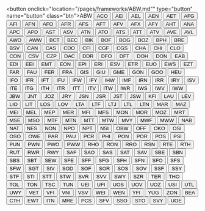 <button onclick="location="/pages/frameworks/ABW.md"" type="button" name="button" class="btn">ABW</button>
<button onclick="/pages/frameworks/ACO.md" type="button" name="button" class="btn">ACO</button>
<button onclick="/pages/frameworks/AEI.md" type="button" name="button" class="btn">AEI</button>
<button onclick="/pages/frameworks/AEL.md" type="button" name="button" class="btn">AEL</button>
<button onclick="/pages/frameworks/AEN.md" type="button" name="button" class="btn">AEN</button>
<button onclick="/pages/frameworks/AET.md" type="button" name="button" class="btn">AET</button>
<button onclick="/pages/frameworks/AFG.md" type="button" name="button" class="btn">AFG</button>
<button onclick="/pages/frameworks/AFI.md" type="button" name="button" class="btn">AFI</button>
<button onclick="/pages/frameworks/AFN.md" type="button" name="button" class="btn">AFN</button>
<button onclick="/pages/frameworks/AFO.md" type="button" name="button" class="btn">AFO</button>
<button onclick="/pages/frameworks/AFR.md" type="button" name="button" class="btn">AFR</button>
<button onclick="/pages/frameworks/AFS.md" type="button" name="button" class="btn">AFS</button>
<button onclick="/pages/frameworks/AFT.md" type="button" name="button" class="btn">AFT</button>
<button onclick="/pages/frameworks/AFV.md" type="button" name="button" class="btn">AFV</button>
<button onclick="/pages/frameworks/AFX.md" type="button" name="button" class="btn">AFX</button>
<button onclick="/pages/frameworks/AFY.md" type="button" name="button" class="btn">AFY</button>
<button onclick="/pages/frameworks/AHT.md" type="button" name="button" class="btn">AHT</button>
<button onclick="/pages/frameworks/ANA.md" type="button" name="button" class="btn">ANA</button>
<button onclick="/pages/frameworks/APC.md" type="button" name="button" class="btn">APC</button>
<button onclick="/pages/frameworks/APD.md" type="button" name="button" class="btn">APD</button>
<button onclick="/pages/frameworks/AST.md" type="button" name="button" class="btn">AST</button>
<button onclick="/pages/frameworks/ASV.md" type="button" name="button" class="btn">ASV</button>
<button onclick="/pages/frameworks/ATN.md" type="button" name="button" class="btn">ATN</button>
<button onclick="/pages/frameworks/ATO.md" type="button" name="button" class="btn">ATO</button>
<button onclick="/pages/frameworks/ATS.md" type="button" name="button" class="btn">ATS</button>
<button onclick="/pages/frameworks/ATT.md" type="button" name="button" class="btn">ATT</button>
<button onclick="/pages/frameworks/ATV.md" type="button" name="button" class="btn">ATV</button>
<button onclick="/pages/frameworks/AVE.md" type="button" name="button" class="btn">AVE</button>
<button onclick="/pages/frameworks/AVL.md" type="button" name="button" class="btn">AVL</button>
<button onclick="/pages/frameworks/AWO.md" type="button" name="button" class="btn">AWO</button>
<button onclick="/pages/frameworks/AWW.md" type="button" name="button" class="btn">AWW</button>
<button onclick="/pages/frameworks/BCT.md" type="button" name="button" class="btn">BCT</button>
<button onclick="/pages/frameworks/BEC.md" type="button" name="button" class="btn">BEC</button>
<button onclick="/pages/frameworks/BIK.md" type="button" name="button" class="btn">BIK</button>
<button onclick="/pages/frameworks/BOF.md" type="button" name="button" class="btn">BOF</button>
<button onclick="/pages/frameworks/BOG.md" type="button" name="button" class="btn">BOG</button>
<button onclick="/pages/frameworks/BOZ.md" type="button" name="button" class="btn">BOZ</button>
<button onclick="/pages/frameworks/BPH.md" type="button" name="button" class="btn">BPH</button>
<button onclick="/pages/frameworks/BRE.md" type="button" name="button" class="btn">BRE</button>
<button onclick="/pages/frameworks/BSV.md" type="button" name="button" class="btn">BSV</button>
<button onclick="/pages/frameworks/CAN.md" type="button" name="button" class="btn">CAN</button>
<button onclick="/pages/frameworks/CAS.md" type="button" name="button" class="btn">CAS</button>
<button onclick="/pages/frameworks/CDO.md" type="button" name="button" class="btn">CDO</button>
<button onclick="/pages/frameworks/CFI.md" type="button" name="button" class="btn">CFI</button>
<button onclick="/pages/frameworks/CGF.md" type="button" name="button" class="btn">CGF</button>
<button onclick="/pages/frameworks/CGS.md" type="button" name="button" class="btn">CGS</button>
<button onclick="/pages/frameworks/CHA.md" type="button" name="button" class="btn">CHA</button>
<button onclick="/pages/frameworks/CHI.md" type="button" name="button" class="btn">CHI</button>
<button onclick="/pages/frameworks/CLO.md" type="button" name="button" class="btn">CLO</button>
<button onclick="/pages/frameworks/CON.md" type="button" name="button" class="btn">CON</button>
<button onclick="/pages/frameworks/CSV.md" type="button" name="button" class="btn">CSV</button>
<button onclick="/pages/frameworks/CZP.md" type="button" name="button" class="btn">CZP</button>
<button onclick="/pages/frameworks/DAC.md" type="button" name="button" class="btn">DAC</button>
<button onclick="/pages/frameworks/DDR.md" type="button" name="button" class="btn">DDR</button>
<button onclick="/pages/frameworks/DFO.md" type="button" name="button" class="btn">DFO</button>
<button onclick="/pages/frameworks/DFT.md" type="button" name="button" class="btn">DFT</button>
<button onclick="/pages/frameworks/DOH.md" type="button" name="button" class="btn">DOH</button>
<button onclick="/pages/frameworks/DON.md" type="button" name="button" class="btn">DON</button>
<button onclick="/pages/frameworks/EAB.md" type="button" name="button" class="btn">EAB</button>
<button onclick="/pages/frameworks/EDI.md" type="button" name="button" class="btn">EDI</button>
<button onclick="/pages/frameworks/EEI.md" type="button" name="button" class="btn">EEI</button>
<button onclick="/pages/frameworks/EMT.md" type="button" name="button" class="btn">EMT</button>
<button onclick="/pages/frameworks/EON.md" type="button" name="button" class="btn">EON</button>
<button onclick="/pages/frameworks/EPI.md" type="button" name="button" class="btn">EPI</button>
<button onclick="/pages/frameworks/ERI.md" type="button" name="button" class="btn">ERI</button>
<button onclick="/pages/frameworks/ESV.md" type="button" name="button" class="btn">ESV</button>
<button onclick="/pages/frameworks/ETR.md" type="button" name="button" class="btn">ETR</button>
<button onclick="/pages/frameworks/EUO.md" type="button" name="button" class="btn">EUO</button>
<button onclick="/pages/frameworks/EWS.md" type="button" name="button" class="btn">EWS</button>
<button onclick="/pages/frameworks/EZT.md" type="button" name="button" class="btn">EZT</button>
<button onclick="/pages/frameworks/FAR.md" type="button" name="button" class="btn">FAR</button>
<button onclick="/pages/frameworks/FAU.md" type="button" name="button" class="btn">FAU</button>
<button onclick="/pages/frameworks/FER.md" type="button" name="button" class="btn">FER</button>
<button onclick="/pages/frameworks/FRA.md" type="button" name="button" class="btn">FRA</button>
<button onclick="/pages/frameworks/GIS.md" type="button" name="button" class="btn">GIS</button>
<button onclick="/pages/frameworks/GIU.md" type="button" name="button" class="btn">GIU</button>
<button onclick="/pages/frameworks/GME.md" type="button" name="button" class="btn">GME</button>
<button onclick="/pages/frameworks/GON.md" type="button" name="button" class="btn">GON</button>
<button onclick="/pages/frameworks/GOO.md" type="button" name="button" class="btn">GOO</button>
<button onclick="/pages/frameworks/HEU.md" type="button" name="button" class="btn">HEU</button>
<button onclick="/pages/frameworks/IFO.md" type="button" name="button" class="btn">IFO</button>
<button onclick="/pages/frameworks/IFR.md" type="button" name="button" class="btn">IFR</button>
<button onclick="/pages/frameworks/IFT.md" type="button" name="button" class="btn">IFT</button>
<button onclick="/pages/frameworks/IFU.md" type="button" name="button" class="btn">IFU</button>
<button onclick="/pages/frameworks/IFW.md" type="button" name="button" class="btn">IFW</button>
<button onclick="/pages/frameworks/IFY.md" type="button" name="button" class="btn">IFY</button>
<button onclick="/pages/frameworks/IHW.md" type="button" name="button" class="btn">IHW</button>
<button onclick="/pages/frameworks/IMF.md" type="button" name="button" class="btn">IMF</button>
<button onclick="/pages/frameworks/IRN.md" type="button" name="button" class="btn">IRN</button>
<button onclick="/pages/frameworks/IRR.md" type="button" name="button" class="btn">IRR</button>
<button onclick="/pages/frameworks/IRY.md" type="button" name="button" class="btn">IRY</button>
<button onclick="/pages/frameworks/ISV.md" type="button" name="button" class="btn">ISV</button>
<button onclick="/pages/frameworks/ITE.md" type="button" name="button" class="btn">ITE</button>
<button onclick="/pages/frameworks/ITG.md" type="button" name="button" class="btn">ITG</button>
<button onclick="/pages/frameworks/ITH.md" type="button" name="button" class="btn">ITH</button>
<button onclick="/pages/frameworks/ITR.md" type="button" name="button" class="btn">ITR</button>
<button onclick="/pages/frameworks/ITT.md" type="button" name="button" class="btn">ITT</button>
<button onclick="/pages/frameworks/ITV.md" type="button" name="button" class="btn">ITV</button>
<button onclick="/pages/frameworks/ITW.md" type="button" name="button" class="btn">ITW</button>
<button onclick="/pages/frameworks/IWR.md" type="button" name="button" class="btn">IWR</button>
<button onclick="/pages/frameworks/IWS.md" type="button" name="button" class="btn">IWS</button>
<button onclick="/pages/frameworks/IWV.md" type="button" name="button" class="btn">IWV</button>
<button onclick="/pages/frameworks/IWW.md" type="button" name="button" class="btn">IWW</button>
<button onclick="/pages/frameworks/JBW.md" type="button" name="button" class="btn">JBW</button>
<button onclick="/pages/frameworks/JNT.md" type="button" name="button" class="btn">JNT</button>
<button onclick="/pages/frameworks/JOZ.md" type="button" name="button" class="btn">JOZ</button>
<button onclick="/pages/frameworks/JRY.md" type="button" name="button" class="btn">JRY</button>
<button onclick="/pages/frameworks/JSN.md" type="button" name="button" class="btn">JSN</button>
<button onclick="/pages/frameworks/JSR.md" type="button" name="button" class="btn">JSR</button>
<button onclick="/pages/frameworks/JST.md" type="button" name="button" class="btn">JST</button>
<button onclick="/pages/frameworks/JSW.md" type="button" name="button" class="btn">JSW</button>
<button onclick="/pages/frameworks/KFI.md" type="button" name="button" class="btn">KFI</button>
<button onclick="/pages/frameworks/LAU.md" type="button" name="button" class="btn">LAU</button>
<button onclick="/pages/frameworks/LEV.md" type="button" name="button" class="btn">LEV</button>
<button onclick="/pages/frameworks/LIO.md" type="button" name="button" class="btn">LIO</button>
<button onclick="/pages/frameworks/LIT.md" type="button" name="button" class="btn">LIT</button>
<button onclick="/pages/frameworks/LOS.md" type="button" name="button" class="btn">LOS</button>
<button onclick="/pages/frameworks/LOV.md" type="button" name="button" class="btn">LOV</button>
<button onclick="/pages/frameworks/LTA.md" type="button" name="button" class="btn">LTA</button>
<button onclick="/pages/frameworks/LTF.md" type="button" name="button" class="btn">LTF</button>
<button onclick="/pages/frameworks/LTJ.md" type="button" name="button" class="btn">LTJ</button>
<button onclick="/pages/frameworks/LTL.md" type="button" name="button" class="btn">LTL</button>
<button onclick="/pages/frameworks/LTN.md" type="button" name="button" class="btn">LTN</button>
<button onclick="/pages/frameworks/MAR.md" type="button" name="button" class="btn">MAR</button>
<button onclick="/pages/frameworks/MAZ.md" type="button" name="button" class="btn">MAZ</button>
<button onclick="/pages/frameworks/MEI.md" type="button" name="button" class="btn">MEI</button>
<button onclick="/pages/frameworks/MEL.md" type="button" name="button" class="btn">MEL</button>
<button onclick="/pages/frameworks/MEP.md" type="button" name="button" class="btn">MEP</button>
<button onclick="/pages/frameworks/MER.md" type="button" name="button" class="btn">MER</button>
<button onclick="/pages/frameworks/MFI.md" type="button" name="button" class="btn">MFI</button>
<button onclick="/pages/frameworks/MFS.md" type="button" name="button" class="btn">MFS</button>
<button onclick="/pages/frameworks/MON.md" type="button" name="button" class="btn">MON</button>
<button onclick="/pages/frameworks/MOR.md" type="button" name="button" class="btn">MOR</button>
<button onclick="/pages/frameworks/MOZ.md" type="button" name="button" class="btn">MOZ</button>
<button onclick="/pages/frameworks/MRT.md" type="button" name="button" class="btn">MRT</button>
<button onclick="/pages/frameworks/MSE.md" type="button" name="button" class="btn">MSE</button>
<button onclick="/pages/frameworks/MSO.md" type="button" name="button" class="btn">MSO</button>
<button onclick="/pages/frameworks/MTF.md" type="button" name="button" class="btn">MTF</button>
<button onclick="/pages/frameworks/MTN.md" type="button" name="button" class="btn">MTN</button>
<button onclick="/pages/frameworks/MTT.md" type="button" name="button" class="btn">MTT</button>
<button onclick="/pages/frameworks/MTW.md" type="button" name="button" class="btn">MTW</button>
<button onclick="/pages/frameworks/MVY.md" type="button" name="button" class="btn">MVY</button>
<button onclick="/pages/frameworks/MWF.md" type="button" name="button" class="btn">MWF</button>
<button onclick="/pages/frameworks/MWW.md" type="button" name="button" class="btn">MWW</button>
<button onclick="/pages/frameworks/NAB.md" type="button" name="button" class="btn">NAB</button>
<button onclick="/pages/frameworks/NAT.md" type="button" name="button" class="btn">NAT</button>
<button onclick="/pages/frameworks/NES.md" type="button" name="button" class="btn">NES</button>
<button onclick="/pages/frameworks/NON.md" type="button" name="button" class="btn">NON</button>
<button onclick="/pages/frameworks/NPO.md" type="button" name="button" class="btn">NPO</button>
<button onclick="/pages/frameworks/NPT.md" type="button" name="button" class="btn">NPT</button>
<button onclick="/pages/frameworks/NSI.md" type="button" name="button" class="btn">NSI</button>
<button onclick="/pages/frameworks/OBW.md" type="button" name="button" class="btn">OBW</button>
<button onclick="/pages/frameworks/OFF.md" type="button" name="button" class="btn">OFF</button>
<button onclick="/pages/frameworks/OKO.md" type="button" name="button" class="btn">OKO</button>
<button onclick="/pages/frameworks/OSI.md" type="button" name="button" class="btn">OSI</button>
<button onclick="/pages/frameworks/OSO.md" type="button" name="button" class="btn">OSO</button>
<button onclick="/pages/frameworks/OWE.md" type="button" name="button" class="btn">OWE</button>
<button onclick="/pages/frameworks/PAR.md" type="button" name="button" class="btn">PAR</button>
<button onclick="/pages/frameworks/PAU.md" type="button" name="button" class="btn">PAU</button>
<button onclick="/pages/frameworks/PCR.md" type="button" name="button" class="btn">PCR</button>
<button onclick="/pages/frameworks/PHI.md" type="button" name="button" class="btn">PHI</button>
<button onclick="/pages/frameworks/PON.md" type="button" name="button" class="btn">PON</button>
<button onclick="/pages/frameworks/POR.md" type="button" name="button" class="btn">POR</button>
<button onclick="/pages/frameworks/POS.md" type="button" name="button" class="btn">POS</button>
<button onclick="/pages/frameworks/PSI.md" type="button" name="button" class="btn">PSI</button>
<button onclick="/pages/frameworks/PUN.md" type="button" name="button" class="btn">PUN</button>
<button onclick="/pages/frameworks/PWN.md" type="button" name="button" class="btn">PWN</button>
<button onclick="/pages/frameworks/PWO.md" type="button" name="button" class="btn">PWO</button>
<button onclick="/pages/frameworks/PWW.md" type="button" name="button" class="btn">PWW</button>
<button onclick="/pages/frameworks/RHO.md" type="button" name="button" class="btn">RHO</button>
<button onclick="/pages/frameworks/RON.md" type="button" name="button" class="btn">RON</button>
<button onclick="/pages/frameworks/RRO.md" type="button" name="button" class="btn">RRO</button>
<button onclick="/pages/frameworks/RSN.md" type="button" name="button" class="btn">RSN</button>
<button onclick="/pages/frameworks/RTE.md" type="button" name="button" class="btn">RTE</button>
<button onclick="/pages/frameworks/RTH.md" type="button" name="button" class="btn">RTH</button>
<button onclick="/pages/frameworks/RUT.md" type="button" name="button" class="btn">RUT</button>
<button onclick="/pages/frameworks/RWR.md" type="button" name="button" class="btn">RWR</button>
<button onclick="/pages/frameworks/RWY.md" type="button" name="button" class="btn">RWY</button>
<button onclick="/pages/frameworks/SAF.md" type="button" name="button" class="btn">SAF</button>
<button onclick="/pages/frameworks/SAO.md" type="button" name="button" class="btn">SAO</button>
<button onclick="/pages/frameworks/SAS.md" type="button" name="button" class="btn">SAS</button>
<button onclick="/pages/frameworks/SAT.md" type="button" name="button" class="btn">SAT</button>
<button onclick="/pages/frameworks/SAV.md" type="button" name="button" class="btn">SAV</button>
<button onclick="/pages/frameworks/SBE.md" type="button" name="button" class="btn">SBE</button>
<button onclick="/pages/frameworks/SBN.md" type="button" name="button" class="btn">SBN</button>
<button onclick="/pages/frameworks/SBS.md" type="button" name="button" class="btn">SBS</button>
<button onclick="/pages/frameworks/SBT.md" type="button" name="button" class="btn">SBT</button>
<button onclick="/pages/frameworks/SEW.md" type="button" name="button" class="btn">SEW</button>
<button onclick="/pages/frameworks/SFE.md" type="button" name="button" class="btn">SFE</button>
<button onclick="/pages/frameworks/SFF.md" type="button" name="button" class="btn">SFF</button>
<button onclick="/pages/frameworks/SFG.md" type="button" name="button" class="btn">SFG</button>
<button onclick="/pages/frameworks/SFH.md" type="button" name="button" class="btn">SFH</button>
<button onclick="/pages/frameworks/SFN.md" type="button" name="button" class="btn">SFN</button>
<button onclick="/pages/frameworks/SFO.md" type="button" name="button" class="btn">SFO</button>
<button onclick="/pages/frameworks/SFS.md" type="button" name="button" class="btn">SFS</button>
<button onclick="/pages/frameworks/SFW.md" type="button" name="button" class="btn">SFW</button>
<button onclick="/pages/frameworks/SGT.md" type="button" name="button" class="btn">SGT</button>
<button onclick="/pages/frameworks/SIV.md" type="button" name="button" class="btn">SIV</button>
<button onclick="/pages/frameworks/SOD.md" type="button" name="button" class="btn">SOD</button>
<button onclick="/pages/frameworks/SOF.md" type="button" name="button" class="btn">SOF</button>
<button onclick="/pages/frameworks/SOR.md" type="button" name="button" class="btn">SOR</button>
<button onclick="/pages/frameworks/SOS.md" type="button" name="button" class="btn">SOS</button>
<button onclick="/pages/frameworks/SOV.md" type="button" name="button" class="btn">SOV</button>
<button onclick="/pages/frameworks/SSF.md" type="button" name="button" class="btn">SSF</button>
<button onclick="/pages/frameworks/SSY.md" type="button" name="button" class="btn">SSY</button>
<button onclick="/pages/frameworks/STF.md" type="button" name="button" class="btn">STF</button>
<button onclick="/pages/frameworks/STI.md" type="button" name="button" class="btn">STI</button>
<button onclick="/pages/frameworks/STT.md" type="button" name="button" class="btn">STT</button>
<button onclick="/pages/frameworks/STW.md" type="button" name="button" class="btn">STW</button>
<button onclick="/pages/frameworks/SVR.md" type="button" name="button" class="btn">SVR</button>
<button onclick="/pages/frameworks/SVV.md" type="button" name="button" class="btn">SVV</button>
<button onclick="/pages/frameworks/SWY.md" type="button" name="button" class="btn">SWY</button>
<button onclick="/pages/frameworks/SZR.md" type="button" name="button" class="btn">SZR</button>
<button onclick="/pages/frameworks/TER.md" type="button" name="button" class="btn">TER</button>
<button onclick="/pages/frameworks/THO.md" type="button" name="button" class="btn">THO</button>
<button onclick="/pages/frameworks/TOL.md" type="button" name="button" class="btn">TOL</button>
<button onclick="/pages/frameworks/TON.md" type="button" name="button" class="btn">TON</button>
<button onclick="/pages/frameworks/TSC.md" type="button" name="button" class="btn">TSC</button>
<button onclick="/pages/frameworks/TUN.md" type="button" name="button" class="btn">TUN</button>
<button onclick="/pages/frameworks/UEI.md" type="button" name="button" class="btn">UEI</button>
<button onclick="/pages/frameworks/UFI.md" type="button" name="button" class="btn">UFI</button>
<button onclick="/pages/frameworks/UOS.md" type="button" name="button" class="btn">UOS</button>
<button onclick="/pages/frameworks/UOV.md" type="button" name="button" class="btn">UOV</button>
<button onclick="/pages/frameworks/UOZ.md" type="button" name="button" class="btn">UOZ</button>
<button onclick="/pages/frameworks/USI.md" type="button" name="button" class="btn">USI</button>
<button onclick="/pages/frameworks/UTL.md" type="button" name="button" class="btn">UTL</button>
<button onclick="/pages/frameworks/UWY.md" type="button" name="button" class="btn">UWY</button>
<button onclick="/pages/frameworks/VET.md" type="button" name="button" class="btn">VET</button>
<button onclick="/pages/frameworks/VFI.md" type="button" name="button" class="btn">VFI</button>
<button onclick="/pages/frameworks/VNI.md" type="button" name="button" class="btn">VNI</button>
<button onclick="/pages/frameworks/VSV.md" type="button" name="button" class="btn">VSV</button>
<button onclick="/pages/frameworks/WEI.md" type="button" name="button" class="btn">WEI</button>
<button onclick="/pages/frameworks/WEN.md" type="button" name="button" class="btn">WEN</button>
<button onclick="/pages/frameworks/YFI.md" type="button" name="button" class="btn">YFI</button>
<button onclick="/pages/frameworks/YUG.md" type="button" name="button" class="btn">YUG</button>
<button onclick="/pages/frameworks/ZON.md" type="button" name="button" class="btn">ZON</button>
<button onclick="/pages/frameworks/BEA.md" type="button" name="button" class="btn">BEA</button>
<button onclick="/pages/frameworks/CTH.md" type="button" name="button" class="btn">CTH</button>
<button onclick="/pages/frameworks/EWT.md" type="button" name="button" class="btn">EWT</button>
<button onclick="/pages/frameworks/ITN.md" type="button" name="button" class="btn">ITN</button>
<button onclick="/pages/frameworks/MRE.md" type="button" name="button" class="btn">MRE</button>
<button onclick="/pages/frameworks/PCS.md" type="button" name="button" class="btn">PCS</button>
<button onclick="/pages/frameworks/SFV.md" type="button" name="button" class="btn">SFV</button>
<button onclick="/pages/frameworks/SSO.md" type="button" name="button" class="btn">SSO</button>
<button onclick="/pages/frameworks/STO.md" type="button" name="button" class="btn">STO</button>
<button onclick="/pages/frameworks/SVY.md" type="button" name="button" class="btn">SVY</button>
<button onclick="/pages/frameworks/UOE.md" type="button" name="button" class="btn">UOE</button>
